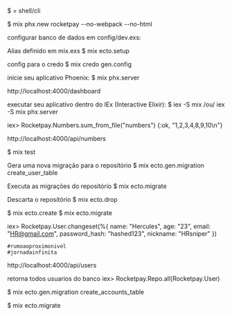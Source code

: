 $ = shell/cli

$ mix phx.new rocketpay --no-webpack --no-html

configurar banco de dados em config/dev.exs:
<!-- $ mix ecto.create -->
Alias definido em mix.exs
$ mix ecto.setup

config para o credo
$ mix credo gen.config

inicie seu aplicativo Phoenix:
$ mix phx.server

http://localhost:4000/dashboard

executar seu aplicativo dentro do IEx (Interactive Elixir):
$ iex -S mix /ou/ iex -S mix phx.server

iex> Rocketpay.Numbers.sum_from_file("numbers")
{:ok, "1,2,3,4,8,9,10\n"}

http://localhost:4000/api/numbers

$ mix test

Gera uma nova migração para o repositório
$ mix ecto.gen.migration create_user_table

Executa as migrações do repositório
$ mix ecto.migrate

Descarta o repositório
$ mix ecto.drop

$ mix ecto.create
$ mix ecto.migrate

iex> Rocketpay.User.changeset(%{ name: "Hercules", age: "23", email: "HR@gmail.com", password_hash: "hashed123", nickname: "HRsniper" })
<!-- #Ecto.Changeset<
  action: nil,
  changes: %{
    age: 23,
    email: "HR@gmail.com",
    name: "Hercules",
    nickname: "HRsniper",
    password_hash: "hashed123"
  },
  errors: [],
  data: #Rocketpay.User<>,
  valid?: true
> -->

```
#rumoaoproximonivel
#jornadainfinita
```

http://localhost:4000/api/users

retorna todos usuarios do banco
iex> Rocketpay.Repo.all(Rocketpay.User)

$ mix ecto.gen.migration create_accounts_table

$ mix ecto.migrate
